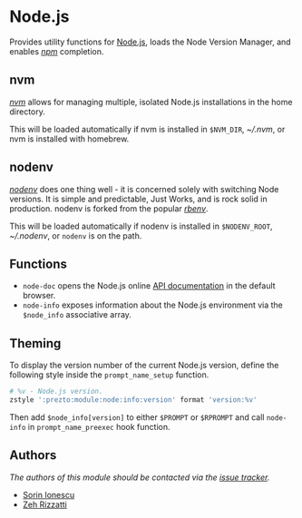 # Node.js

Provides utility functions for [Node.js][1], loads the Node Version Manager, and
enables [*npm*][2] completion.

## nvm

[*nvm*][5] allows for managing multiple, isolated Node.js installations in the
home directory.

This will be loaded automatically if nvm is installed in `$NVM_DIR`,
*~/.nvm*, or nvm is installed with homebrew.

## nodenv

[*nodenv*][6] does one thing well - it is concerned solely with switching
Node versions. It is simple and predictable, Just Works, and is rock solid in
production. nodenv is forked from the popular [*rbenv*][7].

This will be loaded automatically if nodenv is installed in `$NODENV_ROOT`,
*~/.nodenv*, or `nodenv` is on the path.

## Functions

- `node-doc` opens the Node.js online [API documentation][3] in the default
  browser.
- `node-info` exposes information about the Node.js environment via the
  `$node_info` associative array.

## Theming

To display the version number of the current Node.js version, define the
following style inside the `prompt_name_setup` function.

```sh
# %v - Node.js version.
zstyle ':prezto:module:node:info:version' format 'version:%v'
```

Then add `$node_info[version]` to either `$PROMPT` or `$RPROMPT` and call
`node-info` in `prompt_name_preexec` hook function.

## Authors

*The authors of this module should be contacted via the [issue tracker][4].*

- [Sorin Ionescu](https://github.com/sorin-ionescu)
- [Zeh Rizzatti](https://github.com/zehrizzatti)

[1]: http://nodejs.org
[2]: http://npmjs.org
[3]: http://nodejs.org/api
[4]: https://github.com/sorin-ionescu/prezto/issues
[5]: https://github.com/creationix/nvm
[6]: https://github.com/nodenv/nodenv
[7]: https://github.com/sstephenson/rbenv
